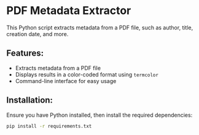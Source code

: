# PDF Metadata Extractor

This Python script extracts metadata from a PDF file, such as author, title, creation date, and more.

## Features:
- Extracts metadata from a PDF file
- Displays results in a color-coded format using `termcolor`
- Command-line interface for easy usage

## Installation:
Ensure you have Python installed, then install the required dependencies:

```bash
pip install -r requirements.txt

